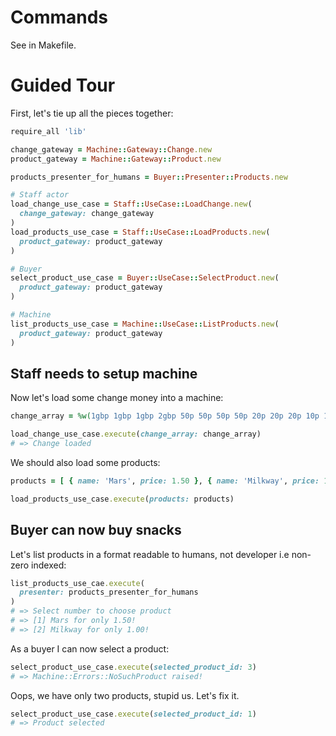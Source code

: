 # Commands

See in Makefile.

# Guided Tour

First, let's tie up all the pieces together:

```ruby
require_all 'lib'

change_gateway = Machine::Gateway::Change.new
product_gateway = Machine::Gateway::Product.new

products_presenter_for_humans = Buyer::Presenter::Products.new

# Staff actor
load_change_use_case = Staff::UseCase::LoadChange.new(
  change_gateway: change_gateway
)
load_products_use_case = Staff::UseCase::LoadProducts.new(
  product_gateway: product_gateway
)

# Buyer
select_product_use_case = Buyer::UseCase::SelectProduct.new(
  product_gateway: product_gateway
)

# Machine
list_products_use_case = Machine::UseCase::ListProducts.new(
  product_gateway: product_gateway
)
```

## Staff needs to setup machine

Now let's load some change money into a machine:

```ruby
change_array = %w(1gbp 1gbp 1gbp 2gbp 50p 50p 50p 50p 20p 20p 20p 10p 10p 5p 1p 1p 1p 1p 1p)

load_change_use_case.execute(change_array: change_array)
# => Change loaded
```

We should also load some products:

```ruby
products = [ { name: 'Mars', price: 1.50 }, { name: 'Milkway', price: 1.0 }]

load_products_use_case.execute(products: products)
```

## Buyer can now buy snacks

Let's list products in a format readable to humans, not developer i.e non-zero indexed:

```ruby
list_products_use_cae.execute(
  presenter: products_presenter_for_humans
)
# => Select number to choose product
# => [1] Mars for only 1.50!
# => [2] Milkway for only 1.00!
```

As a buyer I can now select a product:

```ruby
select_product_use_case.execute(selected_product_id: 3)
# => Machine::Errors::NoSuchProduct raised!
```

Oops, we have only two products, stupid us. Let's fix it.

```ruby
select_product_use_case.execute(selected_product_id: 1)
# => Product selected
```